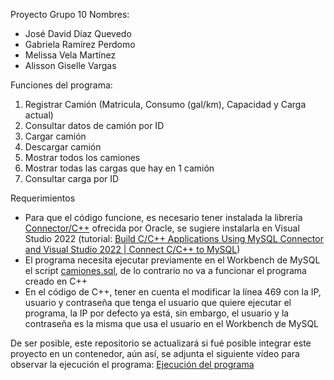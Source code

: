 Proyecto Grupo 10
Nombres:
- José David Díaz Quevedo
- Gabriela Ramírez Perdomo
- Melissa Vela Martínez
- Alisson Giselle Vargas

Funciones del programa:
1. Registrar Camión (Matricula, Consumo (gal/km), Capacidad y Carga actual)
2. Consultar datos de camión por ID
3. Cargar camión
4. Descargar camión
5. Mostrar todos los camiones
6. Mostrar todas las cargas que hay en 1 camión
7. Consultar carga por ID

Requerimientos
- Para que el código funcione, es necesario tener instalada la librería [Connector/C++](https://dev.mysql.com/downloads/connector/cpp/) ofrecida por Oracle, se sugiere instalarla en Visual Studio 2022 (tutorial: [Build C/C++ Applications Using MySQL Connector and Visual Studio 2022 | Connect C/C++ to MySQL](https://youtu.be/a_W4zt5sR1M?si=FKyMExWbdLe1o_KK))
- El programa necesita ejecutar previamente en el Workbench de MySQL el script [camiones.sql](/camiones.sql), de lo contrario no va a funcionar el programa creado en C++
- En el código de C++, tener en cuenta el modificar la línea 469 con la IP, usuario y contraseña que tenga el usuario que quiere ejecutar el programa, la IP por defecto ya está, sin embargo, el usuario y la contraseña es la misma que usa el usuario en el Workbench de MySQL

De ser posible, este repositorio se actualizará si fué posible integrar este proyecto en un contenedor, aún así, se adjunta el siguiente vídeo para observar la ejecución el programa: [Ejecución del programa](https://drive.google.com/file/d/1Mss1ma6kSqJ7rNLrROh_MNdcVq7nmLYA/view?usp=drive_link)
